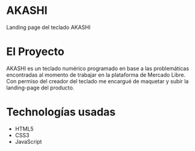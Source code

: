 # AKASHI
Landing page del teclado AKASHI

# El Proyecto
AKASHI es un teclado numérico programado en base a las problemáticas encontradas al momento de trabajar en la plataforma de Mercado Libre.
Con permiso del creador del teclado me encargué de maquetar y subir la landing-page del producto.

# Technologías usadas
- HTML5
- CSS3
- JavaScript
